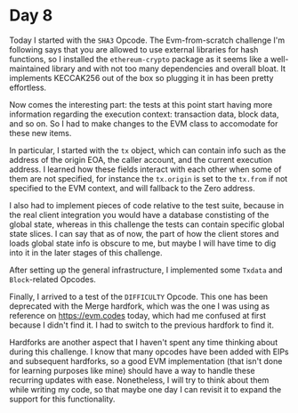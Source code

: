 # Day 8

Today I started with the `SHA3` Opcode. The Evm-from-scratch challenge I'm following says that you are allowed to use external libraries for hash functions, so I installed the `ethereum-crypto` package as it seems like a well-maintained library and with not too many dependencies and overall bloat. It implements KECCAK256 out of the box so plugging it in has been pretty effortless.

Now comes the interesting part: the tests at this point start having more information regarding the execution context: transaction data, block data, and so on. So I had to make changes to the EVM class to accomodate for these new items.

In particular, I started with the `tx` object, which can contain info such as the address of the origin EOA, the caller account, and the current execution address. I learned how these fields interact with each other when some of them are not specified, for instance the `tx.origin` is set to the `tx.from` if not specified to the EVM context, and will fallback to the Zero address.

I also had to implement pieces of code relative to the test suite, because in the real client integration you would have a database constisting of the global state, whereas in this challenge the tests can contain specific global state slices. I can say that as of now, the part of how the client stores and loads global state info is obscure to me, but maybe I will have time to dig into it in the later stages of this challenge.

After setting up the general infrastructure, I implemented some `Txdata` and `Block`-related Opcodes.

Finally, I arrived to a test of the `DIFFICULTY` Opcode. This one has been deprecated with the Merge hardfork, which was the one I was using as reference on <https://evm.codes> today, which had me confused at first because I didn't find it. I had to switch to the previous hardfork to find it.

Hardforks are another aspect that I haven't spent any time thinking about during this challenge. I know that many opcodes have been added with EIPs and subsequent hardforks, so a good EVM implementation (that isn't done for learning purposes like mine) should have a way to handle these recurring updates with ease. Nonetheless, I will try to think about them while writing my code, so that maybe one day I can revisit it to expand the support for this functionality.
